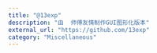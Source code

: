 ```yaml
---
title: "@13exp"
description: "由  师傅友情制作GUI图形化版本"
external_url: "https://github.com/13exp"
category: "Miscellaneous"
---
```


